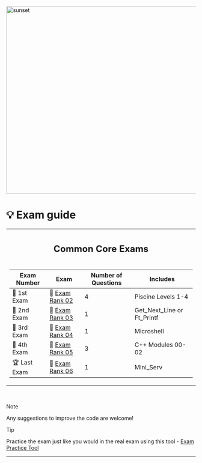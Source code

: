 <img src="../../Wallpaper/Sunset.gif" alt="sunset" width="1000" height="500">

# 💡 Exam guide

<table>
<tr>
<th align="center"><h2>Common Core Exams</h2></th>
</tr>
<tr>
<td>

| Exam Number | Exam | Number of Questions | Includes |
|--|--|--|--|
| 🥇 1st Exam | 📝 [Exam Rank 02](https://github.com/DevAwizard/Exams_42/tree/bd7d518781f0d8966b50cc4fb48763d67f203a85/.github/Exam_rank_2) | 4 | Piscine Levels 1-4 |
| 🥈 2nd Exam | 📘 [Exam Rank 03](https://github.com/DevAwizard/Exams_42/tree/21b5853e7339536fcee67aba8d1d69eb4fb61dd7/.github/Exam_rank_3) | 1 | Get_Next_Line or Ft_Printf |
| 🥉 3rd Exam | 📕 [Exam Rank 04](https://github.com/DevAwizard/Exams_42/tree/5ae9fe9b923bc5e7714b39a421dd49579aa7c2d8/.github/Exam_rank_4) | 1 | Microshell |
| 🏅 4th Exam | 📗 [Exam Rank 05](https://github.com/DevAwizard/Exams_42/tree/5ae9fe9b923bc5e7714b39a421dd49579aa7c2d8/.github/Exam_rank_5) | 3 | C++ Modules 00-02 |
| 🏆 Last Exam | 📙 [Exam Rank 06](https://github.com/DevAwizard/Exams_42/tree/4a297ae4e6d9727cebd6e2decb43628ba0ed6f45/.github/Exam_rank_6) | 1 | Mini_Serv |

</td>
</tr>
</table>

<br>




> [!NOTE]
> Any suggestions to improve the code are welcome!



> [!TIP]
> Practice the exam just like you would in the real exam using this tool - [Exam Practice Tool](https://github.com/JCluzet/42_EXAM)

---
